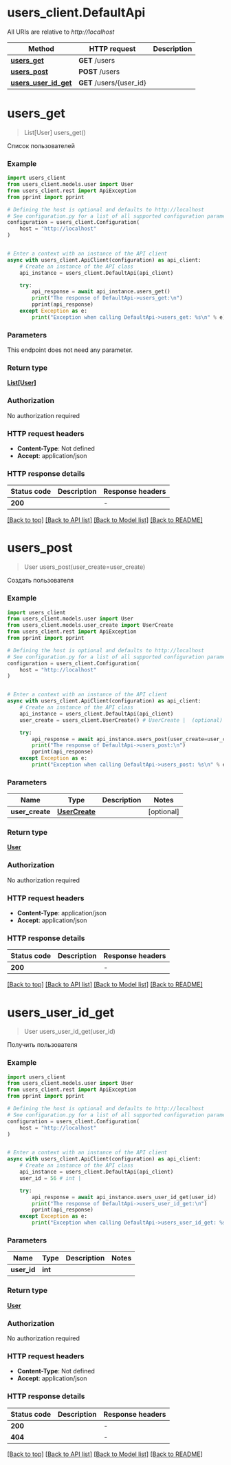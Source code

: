# users_client.DefaultApi

All URIs are relative to *http://localhost*

Method | HTTP request | Description
------------- | ------------- | -------------
[**users_get**](DefaultApi.md#users_get) | **GET** /users | 
[**users_post**](DefaultApi.md#users_post) | **POST** /users | 
[**users_user_id_get**](DefaultApi.md#users_user_id_get) | **GET** /users/{user_id} | 


# **users_get**
> List[User] users_get()

Список пользователей

### Example


```python
import users_client
from users_client.models.user import User
from users_client.rest import ApiException
from pprint import pprint

# Defining the host is optional and defaults to http://localhost
# See configuration.py for a list of all supported configuration parameters.
configuration = users_client.Configuration(
    host = "http://localhost"
)


# Enter a context with an instance of the API client
async with users_client.ApiClient(configuration) as api_client:
    # Create an instance of the API class
    api_instance = users_client.DefaultApi(api_client)

    try:
        api_response = await api_instance.users_get()
        print("The response of DefaultApi->users_get:\n")
        pprint(api_response)
    except Exception as e:
        print("Exception when calling DefaultApi->users_get: %s\n" % e)
```



### Parameters

This endpoint does not need any parameter.

### Return type

[**List[User]**](User.md)

### Authorization

No authorization required

### HTTP request headers

 - **Content-Type**: Not defined
 - **Accept**: application/json

### HTTP response details

| Status code | Description | Response headers |
|-------------|-------------|------------------|
**200** |  |  -  |

[[Back to top]](#) [[Back to API list]](../README.md#documentation-for-api-endpoints) [[Back to Model list]](../README.md#documentation-for-models) [[Back to README]](../README.md)

# **users_post**
> User users_post(user_create=user_create)

Создать пользователя

### Example


```python
import users_client
from users_client.models.user import User
from users_client.models.user_create import UserCreate
from users_client.rest import ApiException
from pprint import pprint

# Defining the host is optional and defaults to http://localhost
# See configuration.py for a list of all supported configuration parameters.
configuration = users_client.Configuration(
    host = "http://localhost"
)


# Enter a context with an instance of the API client
async with users_client.ApiClient(configuration) as api_client:
    # Create an instance of the API class
    api_instance = users_client.DefaultApi(api_client)
    user_create = users_client.UserCreate() # UserCreate |  (optional)

    try:
        api_response = await api_instance.users_post(user_create=user_create)
        print("The response of DefaultApi->users_post:\n")
        pprint(api_response)
    except Exception as e:
        print("Exception when calling DefaultApi->users_post: %s\n" % e)
```



### Parameters


Name | Type | Description  | Notes
------------- | ------------- | ------------- | -------------
 **user_create** | [**UserCreate**](UserCreate.md)|  | [optional] 

### Return type

[**User**](User.md)

### Authorization

No authorization required

### HTTP request headers

 - **Content-Type**: application/json
 - **Accept**: application/json

### HTTP response details

| Status code | Description | Response headers |
|-------------|-------------|------------------|
**200** |  |  -  |

[[Back to top]](#) [[Back to API list]](../README.md#documentation-for-api-endpoints) [[Back to Model list]](../README.md#documentation-for-models) [[Back to README]](../README.md)

# **users_user_id_get**
> User users_user_id_get(user_id)

Получить пользователя

### Example


```python
import users_client
from users_client.models.user import User
from users_client.rest import ApiException
from pprint import pprint

# Defining the host is optional and defaults to http://localhost
# See configuration.py for a list of all supported configuration parameters.
configuration = users_client.Configuration(
    host = "http://localhost"
)


# Enter a context with an instance of the API client
async with users_client.ApiClient(configuration) as api_client:
    # Create an instance of the API class
    api_instance = users_client.DefaultApi(api_client)
    user_id = 56 # int | 

    try:
        api_response = await api_instance.users_user_id_get(user_id)
        print("The response of DefaultApi->users_user_id_get:\n")
        pprint(api_response)
    except Exception as e:
        print("Exception when calling DefaultApi->users_user_id_get: %s\n" % e)
```



### Parameters


Name | Type | Description  | Notes
------------- | ------------- | ------------- | -------------
 **user_id** | **int**|  | 

### Return type

[**User**](User.md)

### Authorization

No authorization required

### HTTP request headers

 - **Content-Type**: Not defined
 - **Accept**: application/json

### HTTP response details

| Status code | Description | Response headers |
|-------------|-------------|------------------|
**200** |  |  -  |
**404** |  |  -  |

[[Back to top]](#) [[Back to API list]](../README.md#documentation-for-api-endpoints) [[Back to Model list]](../README.md#documentation-for-models) [[Back to README]](../README.md)

